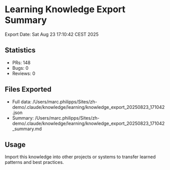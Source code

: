 # Learning Knowledge Export Summary

Export Date: Sat Aug 23 17:10:42 CEST 2025

## Statistics
- PRs:      148
- Bugs:        0  
- Reviews:        0

## Files Exported
- Full data: /Users/marc.philipps/Sites/zh-demo/.claude/knowledge/learning/knowledge_export_20250823_171042.json
- Summary: /Users/marc.philipps/Sites/zh-demo/.claude/knowledge/learning/knowledge_export_20250823_171042_summary.md

## Usage
Import this knowledge into other projects or systems to transfer learned patterns and best practices.
